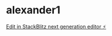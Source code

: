 # alexander1

[Edit in StackBlitz next generation editor ⚡️](https://stackblitz.com/~/github.com/nagvanshi9275/alexander1)